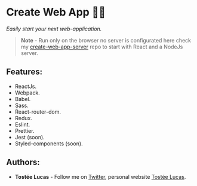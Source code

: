 # Create Web App 🐙🐙
*Easily start your next web-application.*
>**Note** - Run only on the browser no server is configurated here check my [create-web-app-server](https://github.com/luctst/create-web-app-server) repo to start with React and a NodeJs server.

## Features:
* ReactJs.
* Webpack.
* Babel.
* Sass.
* React-router-dom.
* Redux.
* Eslint.
* Prettier.
* Jest (soon).
* Styled-components (soon).

## Authors:
* **Tostée Lucas** - Follow me on [Twitter](https://www.twitter.com/@ltostee), personal website [Tostée Lucas](https://www.lucas-tostee.com).